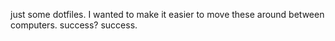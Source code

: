 just some dotfiles. I wanted to make it easier to move these around between computers. success? success.
